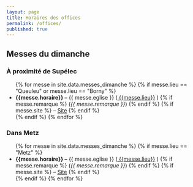 ```yaml
---
layout: page
title: Horaires des offices
permalink: /offices/
published: true
---
```


## Messes du dimanche

### À proximité de Supélec
<ul>
{% for messe in site.data.messes_dimanche %}
{% if messe.lieu == "Queuleu" or messe.lieu == "Borny" %}
  <li><strong>{{messe.horaire}}
      –</strong>  {{ messe.eglise }} (<a href="{{messe.lien_lieu}}">
      {{messe.lieu}}</a> )
      {% if messe.remarque  %}
      (<em>{{ messe.remarque }}</em>)
      {% endif %}
      {% if messe.site  %}
      – <a href="{{ messe.site }}">Site</a>
      {% endif %}   
  </li>
{% endif %}
{% endfor %}
</ul>

### Dans Metz
<ul>
{% for messe in site.data.messes_dimanche %}
{% if messe.lieu == "Metz" %}
  <li><strong>{{messe.horaire}}
      –</strong>  {{ messe.eglise }} (<a href="{{messe.lien_lieu}}">
      {{messe.lieu}}</a> )
      {% if messe.remarque  %}
      (<em>{{ messe.remarque }}</em>)
      {% endif %}
      {% if messe.site  %}
      – <a href="{{ messe.site }}">Site</a>
      {% endif %}   
  </li>
{% endif %}
{% endfor %}
</ul>
